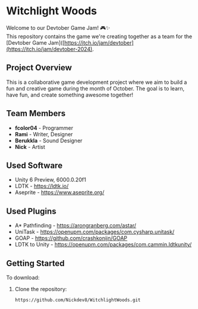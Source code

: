 # Witchlight Woods

Welcome to our Devtober Game Jam! 🎮✨  
This repository contains the game we're creating together as a team for the [Devtober Game Jam]([https://itch.io/jam/devtober](https://itch.io/jam/devtober-2024).

## Project Overview

This is a collaborative game development project where we aim to build a fun and creative game during the month of October. The goal is to learn, have fun, and create something awesome together!

## Team Members

- **fcolor04** - Programmer
- **Rami** - Writer, Designer
- **Berukkla** - Sound Designer
- **Nick** - Artist

## Used Software
- Unity 6 Preview, 6000.0.20f1
- LDTK - https://ldtk.io/
- Aseprite - https://www.aseprite.org/

## Used Plugins
- A* Pathfinding - https://arongranberg.com/astar/
- UniTask - https://openupm.com/packages/com.cysharp.unitask/
- GOAP - https://github.com/crashkonijn/GOAP
- LDTK to Unity - https://openupm.com/packages/com.cammin.ldtkunity/

## Getting Started

To download:

1. Clone the repository:  
   ```bash
   https://github.com/Nickdev8/WitchlightWoods.git
